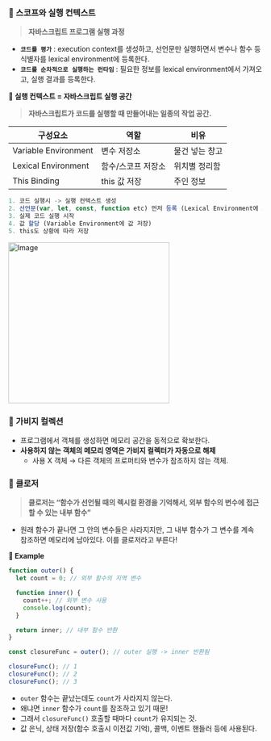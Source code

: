 ### 🔎 스코프와 실행 컨텍스트

> **자바스크립트 프로그램 실행 과정**

- **`코드를 평가`** : execution context를 생성하고, 선언문만 실행하면서 변수나 함수 등 식별자를 lexical environment에 등록한다.
- **`코드를 순차적으로 실행하는 런타임`** : 필요한 정보를 lexical environment에서 가져오고, 실행 결과를 등록한다.

**📍 실행 컨텍스트 = 자바스크립트 실행 공간**

> **자바스크립트가 코드를 실행할 때 만들어내는 일종의 작업 공간.**

| 구성요소             | 역할               | 비유           |
| -------------------- | ------------------ | -------------- |
| Variable Environment | 변수 저장소        | 물건 넣는 창고 |
| Lexical Environment  | 함수/스코프 저장소 | 위치별 정리함  |
| This Binding         | this 값 저장       | 주인 정보      |

```jsx
1. 코드 실행시 -> 실행 컨텍스트 생성
2. 선언문(var, let, const, function etc) 먼저 등록 (Lexical Environment에 저장)
3. 실제 코드 실행 시작
4. 값 할당 (Variable Environment에 값 저장)
5. this도 상황에 따라 저장
```

<img width="319" alt="Image" src="https://github.com/user-attachments/assets/6b918d55-f630-462c-bea0-89a064631fe1" />

### 🚰 가비지 컬렉션

- 프로그램에서 객체를 생성하면 메모리 공간을 동적으로 확보한다.
- **사용하지 않는 객체의 메모리 영역은 가비지 컬렉터가 자동으로 해제**
  - 사용 X 객체 → 다른 객체의 프로퍼티와 변수가 참조하지 않는 객체.

### 💊 클로저

> **클로저는 “함수가 선언될 때의 렉시컬 환경을 기억해서, 외부 함수의 변수에 접근할 수 있는 내부 함수”**

- 원래 함수가 끝나면 그 안의 변수들은 사라지지만, 그 내부 함수가 그 변수를 계속 참조하면 메모리에 남아있다. 이를 클로저라고 부른다!

**🧸 Example**

```jsx
function outer() {
  let count = 0; // 외부 함수의 지역 변수

  function inner() {
    count++; // 외부 변수 사용
    console.log(count);
  }

  return inner; // 내부 함수 반환
}

const closureFunc = outer(); // outer 실행 -> inner 반환됨

closureFunc(); // 1
closureFunc(); // 2
closureFunc(); // 3
```

- `outer` 함수는 끝났는데도 `count`가 사라지지 않는다.
- 왜냐면 `inner` 함수가 `count`를 참조하고 있기 때문!
- 그래서 `closureFunc()` 호출할 때마다 `count`가 유지되는 것.
- 값 은닉, 상태 저장(함수 호출시 이전값 기억), 콜백, 이벤트 핸들러 등에 사용된다.
